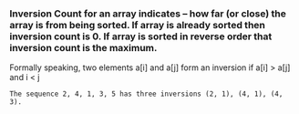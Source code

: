 ### Inversion Count for an array indicates – how far (or close) the array is from being sorted. If array is already sorted then inversion count is 0. If array is sorted in reverse order that inversion count is the maximum.

Formally speaking, two elements a[i] and a[j] form an inversion if a[i] > a[j] and i < j

```
The sequence 2, 4, 1, 3, 5 has three inversions (2, 1), (4, 1), (4, 3).
```
